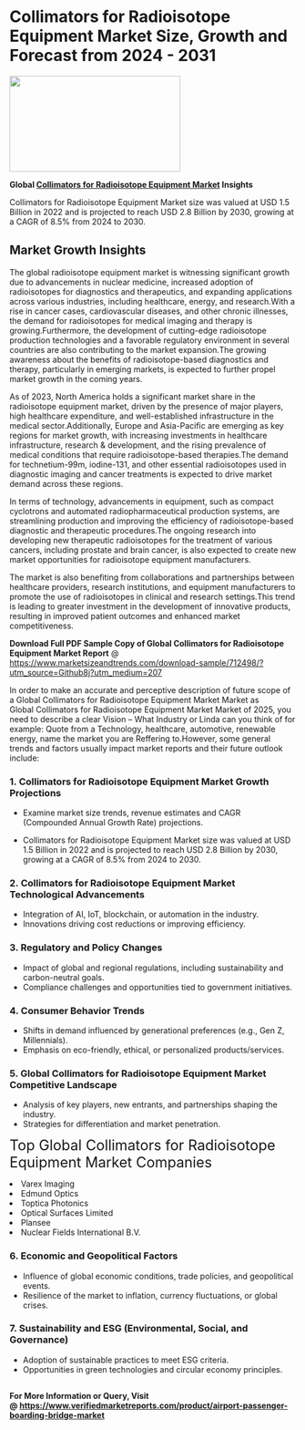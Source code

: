 <H1>Collimators for Radioisotope Equipment Market Size, Growth and Forecast from 2024 - 2031</H1><img class="aligncenter size-medium wp-image-584254" src="https://thirdeyenews.in/wp-content/uploads/2024/09/Global-Market-Research-300x168.jpeg" alt="" width="300" height="168" /><p><strong>Global&nbsp;<a href="https://www.marketsizeandtrends.com/download-sample/712498/?utm_source=Github8j?utm_medium=207">Collimators for Radioisotope Equipment Market</a> Insights</strong></p><p>Collimators for Radioisotope Equipment Market size was valued at USD 1.5 Billion in 2022 and is projected to reach USD 2.8 Billion by 2030, growing at a CAGR of 8.5% from 2024 to 2030.</p><p><h2>Market Growth Insights</h2> <p>The global radioisotope equipment market is witnessing significant growth due to advancements in nuclear medicine, increased adoption of radioisotopes for diagnostics and therapeutics, and expanding applications across various industries, including healthcare, energy, and research.With a rise in cancer cases, cardiovascular diseases, and other chronic illnesses, the demand for radioisotopes for medical imaging and therapy is growing.Furthermore, the development of cutting-edge radioisotope production technologies and a favorable regulatory environment in several countries are also contributing to the market expansion.The growing awareness about the benefits of radioisotope-based diagnostics and therapy, particularly in emerging markets, is expected to further propel market growth in the coming years.</p> <p>As of 2023, North America holds a significant market share in the radioisotope equipment market, driven by the presence of major players, high healthcare expenditure, and well-established infrastructure in the medical sector.Additionally, Europe and Asia-Pacific are emerging as key regions for market growth, with increasing investments in healthcare infrastructure, research & development, and the rising prevalence of medical conditions that require radioisotope-based therapies.The demand for technetium-99m, iodine-131, and other essential radioisotopes used in diagnostic imaging and cancer treatments is expected to drive market demand across these regions.</p> <p>In terms of technology, advancements in equipment, such as compact cyclotrons and automated radiopharmaceutical production systems, are streamlining production and improving the efficiency of radioisotope-based diagnostic and therapeutic procedures.The ongoing research into developing new therapeutic radioisotopes for the treatment of various cancers, including prostate and brain cancer, is also expected to create new market opportunities for radioisotope equipment manufacturers.</p> <p>The market is also benefiting from collaborations and partnerships between healthcare providers, research institutions, and equipment manufacturers to promote the use of radioisotopes in clinical and research settings.This trend is leading to greater investment in the development of innovative products, resulting in improved patient outcomes and enhanced market competitiveness.</p> <p><span class=""><strong>Download Full PDF Sample Copy of Global Collimators for Radioisotope Equipment Market Report</strong> @ <a href="https://www.marketsizeandtrends.com/download-sample/712498/?utm_source=Github8j?utm_medium=207" target="_blank">https://www.marketsizeandtrends.com/download-sample/712498/?utm_source=Github8j?utm_medium=207</a></span></p><p>In order to make an accurate and perceptive description of future scope of a Global&nbsp;Collimators for Radioisotope Equipment Market Market as Global&nbsp;Collimators for Radioisotope Equipment Market Market of 2025, you need to describe a clear Vision &ndash; What Industry or Linda can you think of for example: Quote from a Technology, healthcare, automotive, renewable energy, name the market you are Reffering to.However, some general trends and factors usually impact market reports and their future outlook include:</p><h3>1.&nbsp;<strong>Collimators for Radioisotope Equipment Market Growth Projections</strong></h3><ul><li>Examine market size trends, revenue estimates and CAGR (Compounded Annual Growth Rate) projections.</li><li><p>Collimators for Radioisotope Equipment Market size was valued at USD 1.5 Billion in 2022 and is projected to reach USD 2.8 Billion by 2030, growing at a CAGR of 8.5% from 2024 to 2030.</p></li></ul><h3>2.&nbsp;<strong>Collimators for Radioisotope Equipment Market Technological Advancements</strong></h3><ul><li>Integration of AI, IoT, blockchain, or automation in the industry.</li><li>Innovations driving cost reductions or improving efficiency.</li></ul><h3>3.&nbsp;<strong>Regulatory and Policy Changes</strong></h3><ul><li>Impact of global and regional regulations, including sustainability and carbon-neutral goals.</li><li>Compliance challenges and opportunities tied to government initiatives.</li></ul><h3>4.&nbsp;<strong>Consumer Behavior Trends</strong></h3><ul><li>Shifts in demand influenced by generational preferences (e.g., Gen Z, Millennials).</li><li>Emphasis on eco-friendly, ethical, or personalized products/services.</li></ul><h3>5.&nbsp;<strong>Global Collimators for Radioisotope Equipment Market Competitive Landscape</strong></h3><ul><li>Analysis of key players, new entrants, and partnerships shaping the industry.</li><li>Strategies for differentiation and market penetration.</li></ul><p data-pm-slice="1 1 []"><span style="color: inherit; font-family: inherit; font-size: 25px;">Top Global Collimators for Radioisotope Equipment Market Companies</span></p><div class="" data-test-id=""><p><li>Varex Imaging</li><li> Edmund Optics</li><li> Toptica Photonics</li><li> Optical Surfaces Limited</li><li> Plansee</li><li> Nuclear Fields International B.V.</li></p></div><h3>6.&nbsp;<strong>Economic and Geopolitical Factors</strong></h3><ul><li>Influence of global economic conditions, trade policies, and geopolitical events.</li><li>Resilience of the market to inflation, currency fluctuations, or global crises.</li></ul><h3>7.&nbsp;<strong>Sustainability and ESG (Environmental, Social, and Governance)</strong></h3><ul><li>Adoption of sustainable practices to meet ESG criteria.</li><li>Opportunities in green technologies and circular economy principles.</li></ul><h2><strong style="font-size: 14px;">For More Information or Query, Visit @&nbsp;</strong><a style="background-color: #ffffff; font-size: 14px;" href="https://www.marketsizeandtrends.com/report/collimators-for-radioisotope-equipment-market/" target="_blank">https://www.verifiedmarketreports.com/product/airport-passenger-boarding-bridge-market</a></h2>